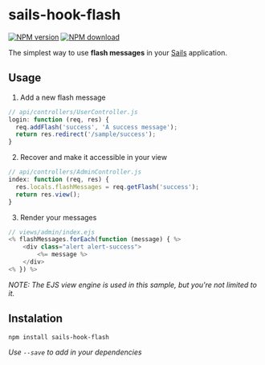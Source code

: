 # sails-hook-flash

[npm-url]: https://npmjs.org/package/sails-hook-flash
[![NPM version](https://img.shields.io/npm/v/sails-hook-flash.svg?style=flat)](npm-url)
[![NPM download](https://img.shields.io/npm/dm/sails-hook-flash.svg?style=flat)](npm-url)

The simplest way to use **flash messages** in your [Sails](http://sailsjs.org) application.


## Usage

1. Add a new flash message

  ```js
  // api/controllers/UserController.js
  login: function (req, res) {
    req.addFlash('success', 'A success message');
    return res.redirect('/sample/success');
  }
  ```

2. Recover and make it accessible in your view
  ```js
  // api/controllers/AdminController.js
  index: function (req, res) {
    res.locals.flashMessages = req.getFlash('success');
    return res.view();
  }
  ```

3. Render your messages
  ```js
  // views/admin/index.ejs
  <% flashMessages.forEach(function (message) { %>
      <div class="alert alert-success">
          <%= message %>
      </div>
  <% }) %>
  ```
  *NOTE: The EJS view engine is used in this sample, but you're not limited to it.*


## Instalation

```
npm install sails-hook-flash
```
*Use `--save` to add in your dependencies*
